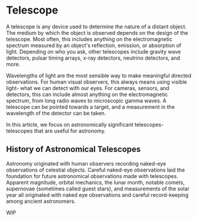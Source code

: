 # Telescope

A telescope is any device used to determine the nature of a distant object. The medium by which the object is observed depends on the design of the telescope. Most often, this includes anything on the electromagnetic spectrum measured by an object's reflection, emission, or absorption of light. Depending on who you ask, other telescopes include gravity wave detectors, pulsar timing arrays, x-ray detectors, neutrino detectors, and more.

Wavelengths of light are the most sensible way to make meaningful directed observations. For human visual observers, this always means using visible light- what we can detect with our eyes. For cameras, sensors, and detectors, this can include almost anything on the electromagnetic spectrum, from long radio waves to microscopic gamma waves. A telescope can be pointed towards a target, and a measurement in the wavelength of the detector can be taken.

In this article, we focus on astronomically significant telescopes- telescopes that are useful for astronomy.

## History of Astronomical Telescopes

Astronomy originated with human observers recording naked-eye observations of celestial objects. Careful naked-eye observations laid the foundation for future astronomical observations made with telescopes. Apparent magnitude, orbital mechanics, the lunar month, notable comets, supernovae (sometimes called guest stars), and measurements of the solar year all originated with naked eye observations and careful record-keeping among ancient astronomers.

WIP
